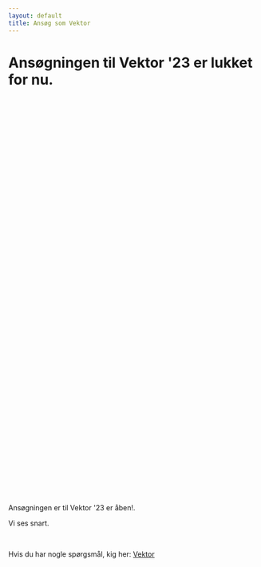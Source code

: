 ```yaml
---
layout: default
title: Ansøg som Vektor
---
```

<h1 id="titel">Ansøgningen til Vektor '23 er lukket for nu. </h1>

<div id="poster-image" style="margin: auto; width: 530px; height: 800px; background-image: url('/static/img/ansognuSommerDa23.png');">
</div>

<p id ="n">Ansøgningen er til Vektor '23 er åben!. </p>
<p id ="nn">Vi ses snart.</p>
<br />


Hvis du har nogle spørgsmål, kig her: <a href="/vektor">Vektor</a>

<script>

  function showVectorApplication() {
    var div = document.getElementById("n")
    var n = document.getElementById("nn")
    var titel = document.getElementById("titel")
    titel.innerHTML = "Ansøgningen til vinter Vektor '23 er åben!"
    n.remove()
    div.innerHTML = '<br / ><a style="text-align: center;"href="https://forms.gle/ixkR7jgdV6q87oWk6"><button class="applyBtn">Ansøg nu!</button></a><br />'
  }

  var deadline = new Date("February 11, 2023 00:00:01");
  if (deadline > new Date) {
    showVectorApplication()
  }
    
</script>